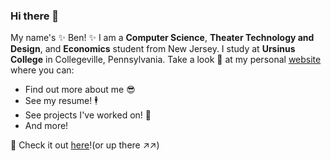 ### Hi there 👋

My name's :sparkles: Ben! :sparkles: 
I am a **Computer Science**, **Theater Technology and Design**, and **Economics** student from New Jersey.  I study at **Ursinus College** in Collegeville, Pennsylvania. Take a look :eyes: at my personal [website](https://bentdoug.github.io/) where you can:
- Find out more about me :sunglasses:
- See my resume! :business_suit_levitating:	
- See projects I've worked on! :telescope:
- And more!  

:monocle_face:	Check it out [here](https://bentdoug.github.io/)!(or up there :arrow_upper_right::arrow_upper_right:)
<!--
**bentdoug/bentdoug** is a ✨ _special_ ✨ repository because its `README.md` (this file) appears on your GitHub profile.

Here are some ideas to get you started:

- 🔭 I’m currently working on ...
- 🌱 I’m currently learning ...
- 👯 I’m looking to collaborate on ...
- 🤔 I’m looking for help with ...
- 💬 Ask me about ...
- 📫 How to reach me: ...
- 😄 Pronouns: ...
- ⚡ Fun fact: ...
-->
